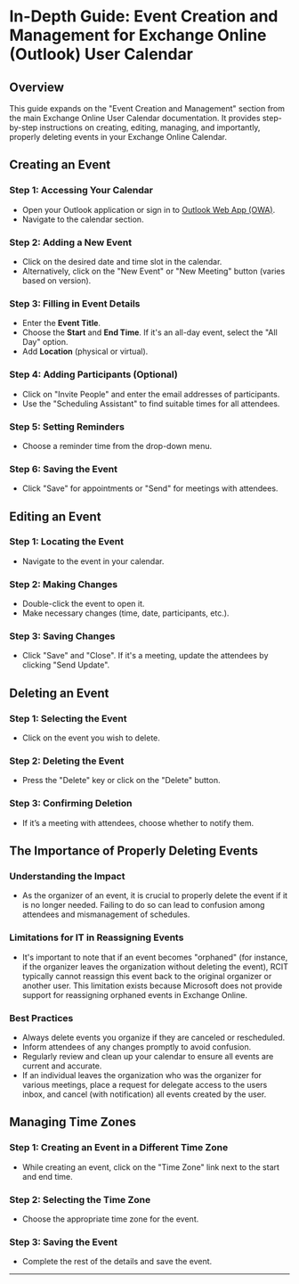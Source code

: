 # In-Depth Guide: Event Creation and Management for Exchange Online (Outlook) User Calendar

## Overview
This guide expands on the "Event Creation and Management" section from the main Exchange Online User Calendar documentation. It provides step-by-step instructions on creating, editing, managing, and importantly, properly deleting events in your Exchange Online Calendar.

## Creating an Event

### Step 1: Accessing Your Calendar
- Open your Outlook application or sign in to [Outlook Web App (OWA)](https://outlook.office.com).
- Navigate to the calendar section.

### Step 2: Adding a New Event
- Click on the desired date and time slot in the calendar.
- Alternatively, click on the "New Event" or "New Meeting" button (varies based on version).

### Step 3: Filling in Event Details
- Enter the **Event Title**.
- Choose the **Start** and **End Time**. If it's an all-day event, select the "All Day" option.
- Add **Location** (physical or virtual).

### Step 4: Adding Participants (Optional)
- Click on "Invite People" and enter the email addresses of participants.
- Use the "Scheduling Assistant" to find suitable times for all attendees.

### Step 5: Setting Reminders
- Choose a reminder time from the drop-down menu.

### Step 6: Saving the Event
- Click "Save" for appointments or "Send" for meetings with attendees.

## Editing an Event

### Step 1: Locating the Event
- Navigate to the event in your calendar.

### Step 2: Making Changes
- Double-click the event to open it.
- Make necessary changes (time, date, participants, etc.).

### Step 3: Saving Changes
- Click "Save" and "Close". If it's a meeting, update the attendees by clicking "Send Update".

## Deleting an Event

### Step 1: Selecting the Event
- Click on the event you wish to delete.

### Step 2: Deleting the Event
- Press the "Delete" key or click on the "Delete" button.

### Step 3: Confirming Deletion
- If it’s a meeting with attendees, choose whether to notify them.

## The Importance of Properly Deleting Events

### Understanding the Impact
- As the organizer of an event, it is crucial to properly delete the event if it is no longer needed. Failing to do so can lead to confusion among attendees and mismanagement of schedules.

### Limitations for IT in Reassigning Events
- It's important to note that if an event becomes "orphaned" (for instance, if the organizer leaves the organization without deleting the event), RCIT typically cannot reassign this event back to the original organizer or another user. This limitation exists because Microsoft does not provide support for reassigning orphaned events in Exchange Online.

### Best Practices
- Always delete events you organize if they are canceled or rescheduled.
- Inform attendees of any changes promptly to avoid confusion.
- Regularly review and clean up your calendar to ensure all events are current and accurate.
- If an individual leaves the organization who was the organizer for various meetings, place a request for delegate access to the users inbox, and cancel (with notification) all events created by the user.

## Managing Time Zones

### Step 1: Creating an Event in a Different Time Zone
- While creating an event, click on the "Time Zone" link next to the start and end time.

### Step 2: Selecting the Time Zone
- Choose the appropriate time zone for the event.

### Step 3: Saving the Event
- Complete the rest of the details and save the event.

---
